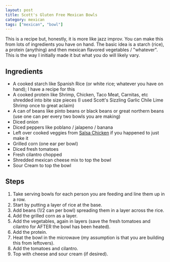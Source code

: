 ```yaml
---
layout: post
title: Scott's Gluten Free Mexican Bowls
category: mexican
tags: ["mexican", "bowl"]
---
```

This is a recipe but, honestly, it is more like jazz improv.  You can make this from lots of ingredients you have on hand.  The basic idea is a starch (rice), a protein (anything) and then mexican flavored vegetables / "whatever".  This is the way I initially made it but what you do will likely vary.

## Ingredients

* A cooked starch like Spanish Rice (or white rice; whatever you have on hand); I have a recipe for this
* A cooked protein like Shrimp, Chicken, Taco Meat, Carnitas, etc shredded into bite size pieces (I used Scott's Sizzling Garlic Chile Lime Shrimp once to great aclaim)
* A can of beans like pinto beans or black beans or great northern beans (use one can per every two bowls you are making)
* Diced onion
* Diced peppers like poblano / jalapeno / banana
* Left over cooked veggies from [Salsa Chicken](https://fuzzyblog.io/recipes/mexican/2016/07/11/chicken-with-ranchera-salsa.html) if you happened to just make it
* Grilled corn (one ear per bowl)
* Diced fresh tomatoes
* Fresh cilantro chopped
* Shredded mexican cheese mix to top the bowl
* Sour Cream to top the bowl

## Steps

1. Take serving bowls for each person you are feeding and line them up in a row.
2. Start by putting a layer of rice at the base.
3. Add beans (1/2 can per bowl) spreading them in a layer across the rice.
4. Add the grilled corn as a layer.
5. Add the vegetables, again in layers (save the fresh tomatoes and cilantro for AFTER the bowl has been heated).
6. Add the protein.
7. Heat the bowl in the microwave (my assumption is that you are building this from leftovers).
8. Add the tomatoes and cilantro.  
9. Top with cheese and sour cream (if desired).
